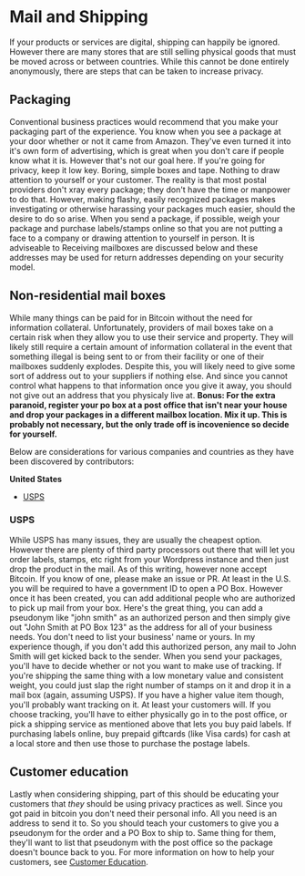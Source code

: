 # Mail and Shipping

If your products or services are digital, shipping can happily be ignored. However there are many stores that are still selling physical goods that must be moved across or between countries. While this cannot be done entirely anonymously, there are steps that can be taken to increase privacy.

## Packaging
Conventional business practices would recommend that you make your packaging part of the experience. You know when you see a package at your door whether or not it came from Amazon. They've even turned it into it's own form of advertising, which is great when you don't care if people know what it is. However that's not our goal here. If you're going for privacy, keep it low key. Boring, simple boxes and tape. Nothing to draw attention to yourself or your customer. The reality is that most postal providers don't xray every package; they don't have the time or manpower to do that. However, making flashy, easily recognized packages makes investigating or otherwise harassing your packages much easier, should the desire to do so arise. When you send a package, if possible, weigh your package and purchase labels/stamps online so that you are not putting a face to a company or drawing attention to yourself in person. It is adviseable to Receiving mailboxes are discussed below and these addresses may be used for return addresses depending on your security model.

## Non-residential mail boxes
While many things can be paid for in Bitcoin without the need for information collateral. Unfortunately, providers of mail boxes take on a certain risk when they allow you to use their service and property. They will likely still require a certain amount of information collateral in the event that something illegal is being sent to or from their facility or one of their mailboxes suddenly explodes. Despite this, you will likely need to give some sort of address out to your suppliers if nothing else. And since you cannot control what happens to that information once you give it away, you should not give out an address that you physicaly live at. **Bonus: For the extra paranoid, register your po box at a post office that isn't near your house and drop your packages in a different mailbox location. Mix it up. This is probably not necessary, but the only trade off is incovenience so decide for yourself.**

Below are considerations for various companies and countries as they have been discovered by contributors:

**United States**
- [USPS](#usps)

### USPS
While USPS has many issues, they are usually the cheapest option. However there are plenty of third party processors out there that will let you order labels, stamps, etc right from your Wordpress instance and then just drop the product in the mail. As of this writing, however none accept Bitcoin. If you know of one, please make an issue or PR. At least in the U.S. you will be required to have a government ID to open a PO Box. However once it has been created, you can add additional people who are authorized to pick up mail from your box. Here's the great thing, you can add a pseudonym like "john smith" as an authorized person and then simply give out "John Smith at PO Box 123" as the address for all of your business needs. You don't need to list your business' name or yours. In my experience though, if you don't add this authorized person, any mail to John Smith will get kicked back to the sender. When you send your packages, you'll have to decide whether or not you want to make use of tracking. If you're shipping the same thing with a low monetary value and consistent weight, you could just slap the right number of stamps on it and drop it in a mail box (again, assuming USPS). If you have a higher value item though, you'll probably want tracking on it. At least your customers will. If you choose tracking, you'll have to either physically go in to the post office, or pick a shipping service as mentioned above that lets you buy paid labels. If purchasing labels online, buy prepaid giftcards (like Visa cards) for cash at a local store and then use those to purchase the postage labels. 

## Customer education
Lastly when considering shipping, part of this should be educating your customers that *they* should be using privacy practices as well. Since you got paid in bitcoin you don't need their personal info. All you need is an address to send it to. So you should teach your customers to give you a pseudonym for the order and a PO Box to ship to. Same thing for them, they'll want to list that pseudonym with the post office so the package doesn't bounce back to you. For more information on how to help your customers, see [Customer Education](customer-education.md).